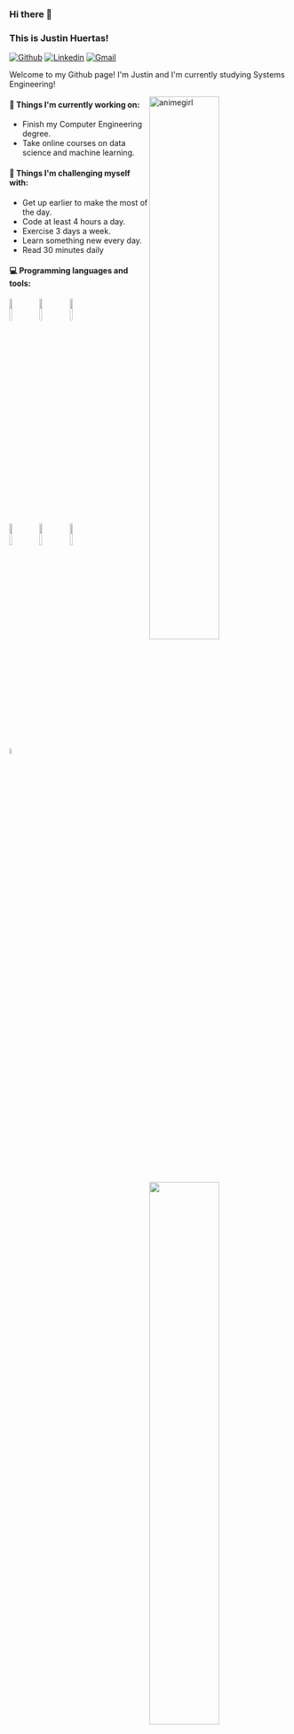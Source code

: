 ### Hi there 👋 
### This is Justin Huertas!

[![Github](https://img.shields.io/badge/-Github-000?style=flat&logo=Github&logoColor=white)](https://github.com/justin-A18)
[![Linkedin](https://img.shields.io/badge/-LinkedIn-blue?style=flat&logo=Linkedin&logoColor=white)](www.linkedin.com/in/dev-justinh)
[![Gmail](https://img.shields.io/badge/-Gmail-c14438?style=flat&logo=Gmail&logoColor=white)](mailto:justin.hv08@gmail.com)

Welcome to my Github page! I'm Justin and I'm currently studying Systems Engineering!

<img align="right" src="https://media.giphy.com/media/3o7btMCltyDvSgF92E/giphy.gif" alt="animegirl" width="50%" height="auto">


#### 🌱 Things I'm currently working on:
- Finish my Computer Engineering degree.
- Take online courses on data science and machine learning.

#### :muscle: Things I'm challenging myself with:
- Get up earlier to make the most of the day.
- Code at least 4 hours a day.
- Exercise 3 days a week.
- Learn something new every day.
- Read 30 minutes daily

#### :computer: Programming languages and tools: 
<p>
	<img width="50%" align="right" src="https://github-readme-stats.vercel.app/api?username=justin-A18&show_icons=true&hide_border=true&theme=dracula" />

<code><img width="10%" src="https://www.vectorlogo.zone/logos/w3_html5/w3_html5-ar21.svg"></code>
<code><img width="10%" src="https://www.vectorlogo.zone/logos/w3_css/w3_css-ar21.svg"></code>
<code><img width="10%" src="https://www.vectorlogo.zone/logos/tailwindcss/tailwindcss-ar21.svg"></code>
<br />

<code><img width="10%" src="https://www.vectorlogo.zone/logos/sass-lang/sass-lang-ar21.svg"></code>
<code><img width="10%" src="https://www.vectorlogo.zone/logos/git-scm/git-scm-ar21.svg"></code>
<code><img width="10%" src="https://www.vectorlogo.zone/logos/reactjs/reactjs-ar21.svg"></code>
<br />

<code><img width="5%"  src="https://cdn.iconscout.com/icon/free/png-512/free-javascript-24-1174950.png?f=avif&w=256"></code>
</p>

